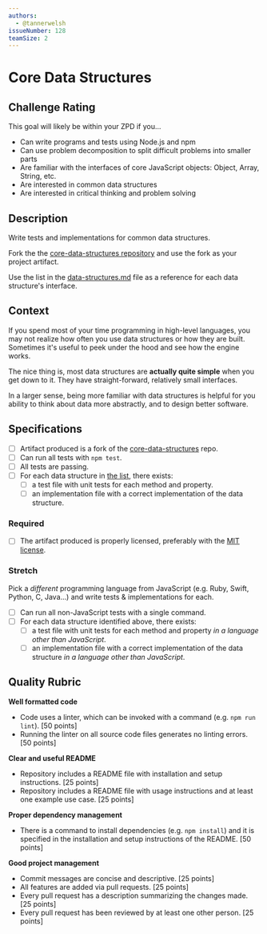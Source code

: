 ```yaml
---
authors:
  - @tannerwelsh
issueNumber: 128
teamSize: 2
---
```


# Core Data Structures

## Challenge Rating

This goal will likely be within your ZPD if you...

- Can write programs and tests using Node.js and npm
- Can use problem decomposition to split difficult problems into smaller parts
- Are familiar with the interfaces of core JavaScript objects: Object, Array, String, etc.
- Are interested in common data structures
- Are interested in critical thinking and problem solving

## Description

Write tests and implementations for common data structures.

Fork the the [core-data-structures repository][core-data-structures] and use the fork as your project artifact.

Use the list in the [data-structures.md][list-ds] file as a reference for each data structure's interface.

## Context

If you spend most of your time programming in high-level languages, you may not realize how often you use data structures or how they are built. Sometimes it's useful to peek under the hood and see how the engine works.

The nice thing is, most data structures are **actually quite simple** when you get down to it. They have straight-forward, relatively small interfaces.

In a larger sense, being more familiar with data structures is helpful for you ability to think about data more abstractly, and to design better software.

## Specifications

- [ ] Artifact produced is a fork of the [core-data-structures][core-data-structures] repo.
- [ ] Can run all tests with `npm test`.
- [ ] All tests are passing.
- [ ] For each data structure in [the list][list-ds], there exists:
  - [ ] a test file with unit tests for each method and property.
  - [ ] an implementation file with a correct implementation of the data structure.

### Required

- [ ] The artifact produced is properly licensed, preferably with the [MIT license][mit-license].

### Stretch

Pick a _different_ programming language from JavaScript (e.g. Ruby, Swift, Python, C, Java...) and write tests & implementations for each.

- [ ] Can run all non-JavaScript tests with a single command.
- [ ] For each data structure identified above, there exists:
  - [ ] a test file with unit tests for each method and property _in a language other than JavaScript_.
  - [ ] an implementation file with a correct implementation of the data structure _in a language other than JavaScript_.

## Quality Rubric

**Well formatted code**
- Code uses a linter, which can be invoked with a command (e.g. `npm run lint`). [50 points]
- Running the linter on all source code files generates no linting errors. [50 points]

**Clear and useful README**
- Repository includes a README file with installation and setup instructions. [25 points]
- Repository includes a README file with usage instructions and at least one example use case. [25 points]

**Proper dependency management**
- There is a command to install dependencies (e.g. `npm install`) and it is specified in the installation and setup instructions of the README. [50 points]

**Good project management**
- Commit messages are concise and descriptive. [25 points]
- All features are added via pull requests. [25 points]
- Every pull request has a description summarizing the changes made. [25 points]
- Every pull request has been reviewed by at least one other person. [25 points]

[mit-license]: https://opensource.org/licenses/MIT
[core-data-structures]: https://github.com/GuildCrafts/core-data-structures
[list-ds]: https://github.com/GuildCrafts/core-data-structures/blob/master/data-structures.md